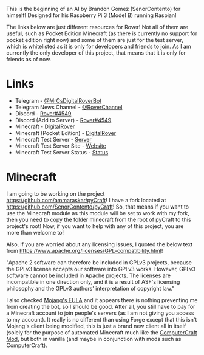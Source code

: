 This is the beginning of an AI by Brandon Gomez (SenorContento) for himself! Designed for his Raspberry Pi 3 (Model B) running Raspian!

The links below are just different resources for Rover! Not all of them are useful, such as Pocket Edition Minecraft (as there is currently no support for pocket edition right now) and some of them are just for the test server, which is whitelisted as it is only for developers and friends to join. As I am currently the only developer of this project, that means that it is only for friends as of now.

# Links

* Telegram - [@MrCsDigitalRoverBot](https://t.me/MrCsDigitalRoverBot)
* Telegram News Channel - [@RoverChannel](https://t.me/RoverChannel)
* Discord - [Rover#4549](https://discordapp.com/channels/@me/314885235495927808)
* Discord (Add to Server) - [Rover#4549](https://brandons.site/roverDiscord)
* Minecraft - [DigitalRover](https://namemc.com/profile/aac15086-9b8f-4fb6-bb33-ff27cae2d873)
* Minecraft (Pocket Edition) - [DigitalRover](https://account.xbox.com/en-us/Profile?gamerTag=DigitalRover)
* Minecraft Test Server - [Server](http://play.minecraft.senorcontento.com:25565/)
* Minecraft Test Server Site - [Website](https://minecraft.senorcontento.com/)
* Minecraft Test Server Status - [Status](https://mcserverstatus.com/viewserver/33931)

# Minecraft

I am going to be working on the project https://github.com/ammaraskar/pyCraft! I have a fork located at https://github.com/SenorContento/pyCraft! So, that means if you want to use the Minecraft module as this module will be set to work with my fork, then you need to copy the folder minecraft from the root of pyCraft to this project's root! Now, if you want to help with any of this project, you are more than welcome to!

Also, if you are worried about any licensing issues, I quoted the below text from https://www.apache.org/licenses/GPL-compatibility.html!

"Apache 2 software can therefore be included in GPLv3 projects, because the GPLv3 license accepts our software into GPLv3 works. However, GPLv3 software cannot be included in Apache projects. The licenses are incompatible in one direction only, and it is a result of ASF's licensing philosophy and the GPLv3 authors' interpretation of copyright law."

I also checked [Mojang's EULA](https://account.mojang.com/documents/minecraft_eula) and it appears there is nothing preventing me from creating the bot, so I should be good. After all, you still have to pay for a Minecraft account to join people's servers (as I am not giving you access to my account). It really is no different than using Forge except that this isn't Mojang's client being modified, this is just a brand new client all in itself (solely for the purpose of automated Minecraft much like the [ComputerCraft Mod](https://github.com/dan200/ComputerCraft), but both in vanilla (and maybe in conjunction with mods such as ComputerCraft).
